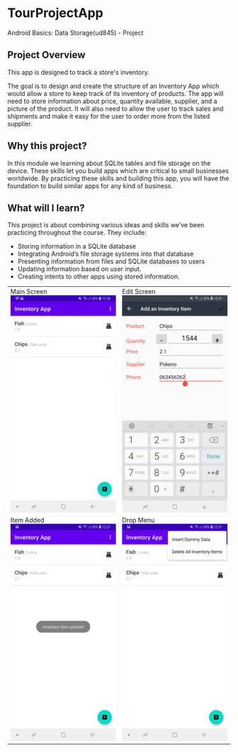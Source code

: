 # TourProjectApp
Android Basics: Data Storage(ud845) - Project

## Project Overview
This app is designed to track a store's inventory.

The goal is to design and create the structure of an Inventory App which would allow a store to keep track of its inventory of products. The app will need to store information about price, quantity available, supplier, and a picture of the product. It will also need to allow the user to track sales and shipments and make it easy for the user to order more from the listed supplier.

## Why this project?
In this module we learning about SQLite tables and file storage on the device. 
These skills let you build apps which are critical to small businesses worldwide. 
By practicing these skills and building this app, you will have the foundation to build similar apps for any kind of business.

## What will I learn?
This project is about combining various ideas and skills we’ve been practicing throughout the course. They include:

* Storing information in a SQLite database
* Integrating Android’s file storage systems into that database
* Presenting information from files and SQLite databases to users
* Updating information based on user input.
* Creating intents to other apps using stored information.

<table border="0">
<tr>
<td>
Main Screen<br>
<img src =app/src/main/res/readmescreenshots/1.jpg>
</td>
<td>
Edit Screen<br>
<img src=app/src/main/res/readmescreenshots/2.jpg>
</td>
</tr>
<tr>
<td>
Item Added<br>
<img src=app/src/main/res/readmescreenshots/3.jpg>
</td>
<td>
Drop Menu<br>
<img src=app/src/main/res/readmescreenshots/4.jpg>
</td></tr></table>